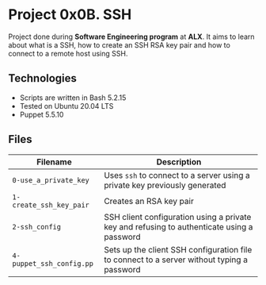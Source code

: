 # Project 0x0B. SSH
Project done during **Software Engineering program** at **ALX**. 
It aims to learn about what is a SSH, how to create an SSH RSA key pair and how to connect to a remote host using SSH.

## Technologies
* Scripts are written in Bash 5.2.15
* Tested on Ubuntu 20.04 LTS
* Puppet 5.5.10

## Files

| Filename | Description |
| -------- | ----------- |
| `0-use_a_private_key` | Uses `ssh` to connect to a server using a private key previously generated |
| `1-create_ssh_key_pair` | Creates an RSA key pair |
| `2-ssh_config` | SSH client configuration using a private key and refusing to authenticate using a password |
| `4-puppet_ssh_config.pp` | Sets up the client SSH configuration file to connect to a server without typing a password |
